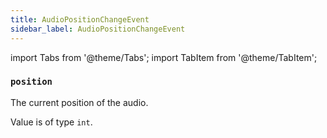 ```yaml
---
title: AudioPositionChangeEvent
sidebar_label: AudioPositionChangeEvent
---
```

import Tabs from '@theme/Tabs';
import TabItem from '@theme/TabItem';

### `position`

The current position of the audio.

Value is of type `int`.

